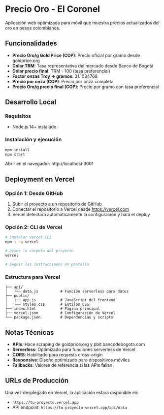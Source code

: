 # Precio Oro - El Coronel

Aplicación web optimizada para móvil que muestra precios actualizados del oro en pesos colombianos.

## Funcionalidades

- **Precio Oro/g Gold Price (COP)**: Precio oficial por gramo desde goldprice.org
- **Dólar TRM**: Tasa representativa del mercado desde Banco de Bogotá
- **Dólar precio final**: TRM - 100 (tasa preferencial)
- **Factor onzas Troy → gramos**: 31.1034768
- **Precio por onza (COP)**: Precio por onza completa
- **Precio Oro/g precio final (COP)**: Precio por gramo con tasa preferencial

## Desarrollo Local

### Requisitos

- Node.js 14+ instalado

### Instalación y ejecución

```bash
npm install
npm start
```

Abrir en el navegador: http://localhost:3001

## Deployment en Vercel

### Opción 1: Desde GitHub

1. Subir el proyecto a un repositorio de GitHub
2. Conectar el repositorio a Vercel desde https://vercel.com
3. Vercel detectará automáticamente la configuración y hará el deploy

### Opción 2: CLI de Vercel

```bash
# Instalar Vercel CLI
npm i -g vercel

# Desde la carpeta del proyecto
vercel

# Seguir las instrucciones en pantalla
```

### Estructura para Vercel

```
├── api/
│   └── data.js          # Función serverless para datos
├── public/
│   ├── app.js           # JavaScript del frontend
│   └── styles.css       # Estilos CSS
├── index.html           # Página principal
├── vercel.json          # Configuración de Vercel
└── package.json         # Dependencias y scripts
```

## Notas Técnicas

- **APIs**: Hace scraping de goldprice.org y pbit.bancodebogota.com
- **Serverless**: Optimizado para funciones serverless de Vercel
- **CORS**: Habilitado para requests cross-origin
- **Responsive**: Diseño optimizado para dispositivos móviles
- **Fallbacks**: Valores de referencia si las APIs fallan

## URLs de Producción

Una vez desplegado en Vercel, la aplicación estará disponible en:

- `https://tu-proyecto.vercel.app`
- API endpoint: `https://tu-proyecto.vercel.app/api/data`
